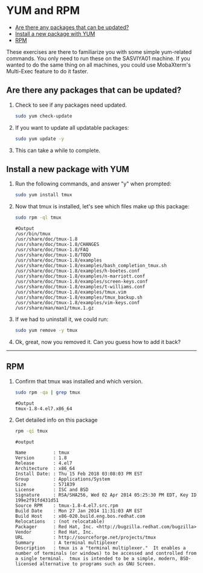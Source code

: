 # YUM and RPM

* [Are there any packages that can be updated?](#are-there-any-packages-that-can-be-updated)
* [Install a new package with YUM](#install-a-new-package-with-yum)
* [RPM](#rpm)

These exercises are there to familiarize you with some simple yum-related commands. You only need to run these on the SASVIYA01 machine. If you wanted to do the same thing on all machines, you could use MobaXterm's Multi-Exec feature to do it faster.

## Are there any packages that can be updated?

1. Check to see if any packages need updated.

    ```bash
    sudo yum check-update
    ```

2. If you want to update all updatable packages:

    ```bash
    sudo yum update -y
    ```

3. This can take a while to complete.

## Install a new package with YUM

1. Run the following commands, and answer "y" when prompted:

    ```bash
    sudo yum install tmux
    ```

1. Now that tmux is installed, let's see which files make up this package:

    ```bash
    sudo rpm -ql tmux
    ```

    ```log
    #Output
    /usr/bin/tmux
    /usr/share/doc/tmux-1.8
    /usr/share/doc/tmux-1.8/CHANGES
    /usr/share/doc/tmux-1.8/FAQ
    /usr/share/doc/tmux-1.8/TODO
    /usr/share/doc/tmux-1.8/examples
    /usr/share/doc/tmux-1.8/examples/bash_completion_tmux.sh
    /usr/share/doc/tmux-1.8/examples/h-boetes.conf
    /usr/share/doc/tmux-1.8/examples/n-marriott.conf
    /usr/share/doc/tmux-1.8/examples/screen-keys.conf
    /usr/share/doc/tmux-1.8/examples/t-williams.conf
    /usr/share/doc/tmux-1.8/examples/tmux.vim
    /usr/share/doc/tmux-1.8/examples/tmux_backup.sh
    /usr/share/doc/tmux-1.8/examples/vim-keys.conf
    /usr/share/man/man1/tmux.1.gz
    ```

1. If we had to uninstall it, we could run:

    ``` bash
    sudo yum remove -y tmux
    ```

1. Ok, great, now you removed it. Can you guess how to add it back?

______________

## RPM

1. Confirm that tmux was installed and which version.

    ```bash
    sudo rpm -qa | grep tmux
    ```

    ```log
    #Output
    tmux-1.8-4.el7.x86_64
    ```

2. Get detailed info on this package

    ```bash
    rpm -qi tmux
    ```

    ```log
    #output

    Name          : tmux
    Version       : 1.8
    Release       : 4.el7
    Architecture  : x86_64
    Install Date: : Thu 15 Feb 2018 03:08:03 PM EST
    Group         : Applications/System
    Size          : 571839
    License       : ISC and BSD
    Signature     : RSA/SHA256, Wed 02 Apr 2014 05:25:30 PM EDT, Key ID 199e2f91fd431d51
    Source RPM    : tmux-1.8-4.el7.src.rpm
    Build Date    : Mon 27 Jan 2014 11:31:03 AM EST
    Build Host    : x86-020.build.eng.bos.redhat.com
    Relocations   : (not relocatable)
    Packager      : Red Hat, Inc. <http://bugzilla.redhat.com/bugzilla>
    Vendor        : Red Hat, Inc.
    URL           : http://sourceforge.net/projects/tmux
    Summary       : A terminal multiplexer
    Description   : tmux is a "terminal multiplexer."  It enables a number of terminals (or windows) to be accessed and controlled from a single terminal.  tmux is intended to be a simple, modern, BSD-licensed alternative to programs such as GNU Screen.
    ```
